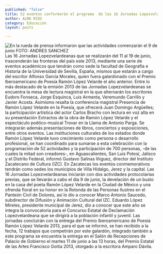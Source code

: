 ```yaml
---
published: "false"
title: 52 eventos conformarán el programa  de las 16 Jornadas Lopezvelardeanas
author: ALMA RIOS
category: Educación
layout: posts

---
```


 ![En la rueda de prensa informaron que las actividades comenzarán el 9 de junio 
 FOTO: ANDRES SANCHEZ](http://i.imgur.com/KhHtkL1m.jpg)
Las 16 Jornadas Lopezvelardeanas que se realizarán del 11 al 19 de junio, trascenderán las fronteras del país este 2013, mediante una serie de eventos académicos que tendrán como sede la facultad de Geografía e Historia de la Universidad de Sevilla, España, mismos que estarán a cargo del escritor Alfonso García Morales, quien fuera galardonado con el Premio Iberoamericano de Poesía Ramón López Velarde el año anterior.
Entre lo más destacado de la emisión 2013 de las Jornadas Lopezvelardeanas se encuentra la mesa de lectura magistral en la que alternarán los escritores Eudoro Fonseca, Jorge Esquinca, Luis Armenta, Veremundo Carrillo y Javier Acosta.
Asimismo resalta la conferencia magistral Presencia de Ramón López Velarde en la Poesía, que ofrecerá Juan Domingo Argüelles; la participación artística del actor Carlos Bracho con lectura en voz alta en su presentación Extractos de la obra de Ramón López Velarde y el espectáculo poético-musical Trovar en la Llama de Antonio Parga.
Se integrarán además presentaciones de libros, conciertos y exposiciones, entre otros eventos.
Las instituciones culturales de los estados donde Ramón López Velarde tuvo crecimiento como persona o desarrollo profesional, se han coordinado para sumarse a esta celebración con la programación de 52 actividades y la participación de 700 personas, -de las cuales la mitad son creadores-, en Aguascalientes, San Luis Potosí, Jalisco y el Distrito Federal, informó Gustavo Salinas Iñiguez, director del Instituto Zacatecano de Cultura (IZC).
En Zacatecas los eventos conmemorativos tendrán como sedes los municipios de Villa Hidalgo, Jerez y la capital.
Las 16 Jornadas Lopezvelardeanas iniciarán con dos actividades protocolarias previas, que se llevarán a cabo el día 9 de junio, la develación de un busto en la casa del poeta Ramón López Velarde en la Ciudad de México y una ofrenda floral en su honor en la Rotonda de las Personas Ilustres en el Panteón Civil de Dolores, así lo dio a conocer Marco Antonio Saucedo, subdirector de Difusión y Animación Cultural del IZC.
Eduardo López Mireles, presidente municipal de Jerez, dio a conocer que este año se integra la convocatoria para el Concurso Estatal de Declamación Lopezvelardeana que se dirigirá a la población infantil y juvenil.
Las jornadas concluirán con la entrega del Premio Iberoamericano de Poesía Ramón López Velarde 2013, para el que se informó, se han recibido a la fecha, 12 trabajos que competirán por este galardón, integrado también a este programa se encuentra la entrega en el Salón de Recepciones de Palacio de Gobierno el martes 11 de junio a las 13 horas, del Premio Estatal de las Artes Francisco Goitia 2013, otorgado a la escritora Amparo Dávila.
